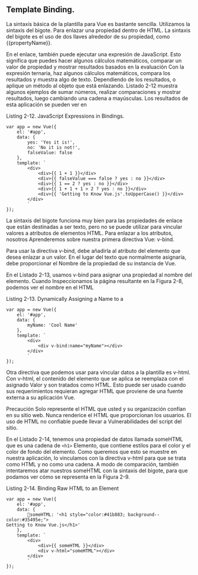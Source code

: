 ## Template Binding.

La sintaxis básica de la plantilla para Vue es bastante sencilla. Utilizamos la sintaxis del bigote.
Para enlazar una propiedad dentro de HTML. La sintaxis del bigote es el uso de dos llaves
alrededor de su propiedad, como {{propertyName}}.

En el enlace, también puede ejecutar una expresión de JavaScript. Esto significa que puedes
hacer algunos cálculos matemáticos, comparar un valor de propiedad y mostrar resultados basados ​​en la evaluación
Con la expresión ternaria, haz algunos cálculos matemáticos, compara los resultados y muestra algo de texto.
Dependiendo de los resultados, o aplique un método al objeto que está enlazando. Listado 2-12
muestra algunos ejemplos de sumar números, realizar comparaciones y mostrar
resultados, luego cambiando una cadena a mayúsculas. Los resultados de esta aplicación se pueden ver en

Listing 2-12. JavaScript Expressions in Bindings.

```
var app = new Vue({
    el: '#app',
    data: {
        yes: 'Yes it is!',
        no: 'No it is not!',
        falseValue: false
    },
    template: `
        <div>
            <div>{{ 1 + 1 }}</div>
            <div>{{ falseValue === false ? yes : no }}</div>
            <div>{{ 1 == 2 ? yes : no }}</div>
            <div>{{ 1 + 1 + 1 > 2 ? yes : no }}</div>
            <div>{{ 'Getting to Know Vue.js'.toUpperCase() }}</div>
        </div>
        `
});
```

La sintaxis del bigote funciona muy bien para las propiedades de enlace que están destinadas a ser texto, pero
no se puede utilizar para vincular valores a atributos de elementos HTML. Para enlazar a los atributos, nosotros
Aprenderemos sobre nuestra primera directiva Vue: v-bind.

Para usar la directiva v-bind, debe añadirla al atributo del elemento que desea
enlazar a un valor. En el lugar del texto que normalmente asignaría, debe proporcionar el
Nombre de la propiedad de su instancia de Vue.

En el Listado 2-13, usamos v-bind para asignar una propiedad al nombre del elemento. Cuando
Inspeccionamos la página resultante en la Figura 2-8, podemos ver el nombre en el HTML

Listing 2-13. Dynamically Assigning a Name to a <div>

```
var app = new Vue({
    el: '#app',
    data: {
        myName: 'Cool Name'
    },
    template: `
        <div>
            <div v-bind:name="myName"></div>
        </div>
        `
});
```

Otra directiva que podemos usar para vincular datos a la plantilla es v-html. Con
v-html, el contenido del elemento que se aplica se reemplaza con el asignado
Valor y son tratados como HTML. Esto puede ser usado cuando sus requerimientos requieran agregar
HTML que proviene de una fuente externa a su aplicación Vue.

Precaución Solo represente el HTML que usted y su organización confían en su sitio web.
Nunca renderice el HTML que proporcionan los usuarios. El uso de HTML no confiable puede llevar a
Vulnerabilidades del script del sitio.

En el Listado 2-14, tenemos una propiedad de datos llamada someHTML que es una cadena de `<h1>`
Elemento, que contiene estilos para el color y el color de fondo del elemento.
Como queremos que esto se muestre en nuestra aplicación, lo vinculamos con la directiva v-html para que
se trata como HTML y no como una cadena. A modo de comparación, también intentaremos atar nuestros
someHTML con la sintaxis del bigote, para que podamos ver cómo se representa en la Figura 2-9.

Listing 2-14. Binding Raw HTML to an Element

```
var app = new Vue({
    el: '#app',
    data: {
        someHTML: '<h1 style="color:#41b883; background-­color:#35495e;">
Getting to Know Vue.js</h1>'
    },
    template: `
        <div>
            <div>{{ someHTML }}</div>
            <div v-html="someHTML"></div>
        </div>
        `
});
```



